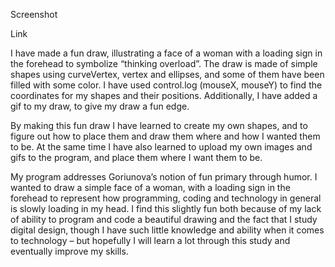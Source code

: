 Screenshot

Link


I have made a fun draw, illustrating a face of a woman with a loading sign in the forehead to symbolize “thinking overload”. The draw is made of simple shapes using curveVertex, vertex and ellipses, and some of them have been filled with some color. I have used control.log (mouseX, mouseY) to find the coordinates for my shapes and their positions. Additionally, I have added a gif to my draw, to give my draw a fun edge. 

By making this fun draw I have learned to create my own shapes, and to figure out how to place them and draw them where and how I wanted them to be. At the same time I have also learned to upload my own images and gifs to the program, and place them where I want them to be. 

My program addresses Goriunova’s notion of fun primary through humor. I wanted to draw a simple face of a woman, with a loading sign in the forehead to represent how programming, coding and technology in general is slowly loading in my head.  I find this slightly fun both because of my lack of ability to program and code a beautiful drawing and the fact that I study digital design, though I have such little knowledge and ability when it comes to technology – but hopefully I will learn a lot through this study and eventually improve my skills. 
